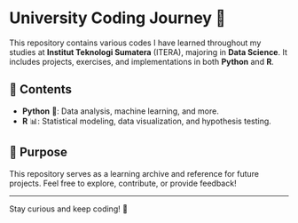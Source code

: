 # University Coding Journey 🚀

This repository contains various codes I have learned throughout my studies at **Institut Teknologi Sumatera** (ITERA), majoring in **Data Science**. It includes projects, exercises, and implementations in both **Python** and **R**.

## 📂 Contents
- **Python** 🐍: Data analysis, machine learning, and more.
- **R** 📊: Statistical modeling, data visualization, and hypothesis testing.

## 🎯 Purpose
This repository serves as a learning archive and reference for future projects. Feel free to explore, contribute, or provide feedback!

---
Stay curious and keep coding! 🚀

